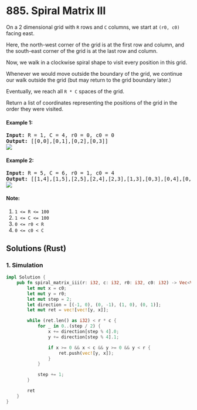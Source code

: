 # 885. Spiral Matrix III
On a 2 dimensional grid with `R` rows and `C` columns, we start at `(r0, c0)` facing east.

Here, the north-west corner of the grid is at the first row and column, and the south-east corner of the grid is at the last row and column.

Now, we walk in a clockwise spiral shape to visit every position in this grid.

Whenever we would move outside the boundary of the grid, we continue our walk outside the grid (but may return to the grid boundary later.)

Eventually, we reach all `R * C` spaces of the grid.

Return a list of coordinates representing the positions of the grid in the order they were visited.

#### Example 1:
<pre>
<strong>Input:</strong> R = 1, C = 4, r0 = 0, c0 = 0
<strong>Output:</strong> [[0,0],[0,1],[0,2],[0,3]]
<img src="https://s3-lc-upload.s3.amazonaws.com/uploads/2018/08/24/example_1.png">
</pre>

#### Example 2:
<pre>
<strong>Input:</strong> R = 5, C = 6, r0 = 1, c0 = 4
<strong>Output:</strong> [[1,4],[1,5],[2,5],[2,4],[2,3],[1,3],[0,3],[0,4],[0,5],[3,5],[3,4],[3,3],[3,2],[2,2],[1,2],[0,2],[4,5],[4,4],[4,3],[4,2],[4,1],[3,1],[2,1],[1,1],[0,1],[4,0],[3,0],[2,0],[1,0],[0,0]]
<img src="https://s3-lc-upload.s3.amazonaws.com/uploads/2018/08/24/example_2.png">
</pre>

#### Note:
1. `1 <= R <= 100`
2. `1 <= C <= 100`
3. `0 <= r0 < R`
4. `0 <= c0 < C`

## Solutions (Rust)

### 1. Simulation
```Rust
impl Solution {
    pub fn spiral_matrix_iii(r: i32, c: i32, r0: i32, c0: i32) -> Vec<Vec<i32>> {
        let mut x = c0;
        let mut y = r0;
        let mut step = 2;
        let direction = [(-1, 0), (0, -1), (1, 0), (0, 1)];
        let mut ret = vec![vec![y, x]];

        while (ret.len() as i32) < r * c {
            for _ in 0..(step / 2) {
                x += direction[step % 4].0;
                y += direction[step % 4].1;

                if x >= 0 && x < c && y >= 0 && y < r {
                    ret.push(vec![y, x]);
                }
            }

            step += 1;
        }

        ret
    }
}
```
